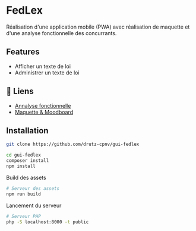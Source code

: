 # FedLex

Réalisation d'une application mobile (PWA) avec réalisation de maquette et d'une analyse fonctionnelle des concurrants.

## Features

- Afficher un texte de loi
- Administrer un texte de loi

## 🔗 Liens

- [Annalyse fonctionnelle](https://canyon-hydrangea-f69.notion.site/FedLex-75d139b42e424a7fa70114fb0146ab3f?pvs=4)
- [Maquette & Moodboard](https://www.figma.com/file/jBFphT5r4TUO31smaMNu6l/GUI1?type=design&node-id=0%3A1&mode=design&t=v8p4UaHCDMW2PlbH-1)

## Installation

```bash
git clone https://github.com/drutz-cpnv/gui-fedlex
```

```bash
cd gui-fedlex
composer install
npm install
```

Build des assets

```bash
# Serveur des assets
npm run build
```

Lancement du serveur

```bash
# Serveur PHP
php -S localhost:8000 -t public
```